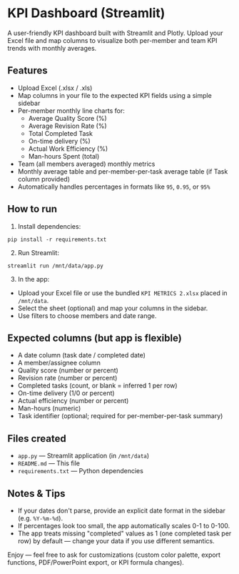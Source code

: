 
# KPI Dashboard (Streamlit)

A user-friendly KPI dashboard built with Streamlit and Plotly. Upload your Excel file and map columns to visualize both per-member and team KPI trends with monthly averages.

## Features
- Upload Excel (.xlsx / .xls)
- Map columns in your file to the expected KPI fields using a simple sidebar
- Per-member monthly line charts for:
  - Average Quality Score (%)
  - Average Revision Rate (%)
  - Total Completed Task
  - On-time delivery (%)
  - Actual Work Efficiency (%)
  - Man-hours Spent (total)
- Team (all members averaged) monthly metrics
- Monthly average table and per-member-per-task average table (if Task column provided)
- Automatically handles percentages in formats like `95`, `0.95`, or `95%`

## How to run
1. Install dependencies:
```
pip install -r requirements.txt
```

2. Run Streamlit:
```
streamlit run /mnt/data/app.py
```

3. In the app:
- Upload your Excel file or use the bundled `KPI METRICS 2.xlsx` placed in `/mnt/data`.
- Select the sheet (optional) and map your columns in the sidebar.
- Use filters to choose members and date range.

## Expected columns (but app is flexible)
- A date column (task date / completed date)
- A member/assignee column
- Quality score (number or percent)
- Revision rate (number or percent)
- Completed tasks (count, or blank = inferred 1 per row)
- On-time delivery (1/0 or percent)
- Actual efficiency (number or percent)
- Man-hours (numeric)
- Task identifier (optional; required for per-member-per-task summary)

## Files created
- `app.py` — Streamlit application (in `/mnt/data`)
- `README.md` — This file
- `requirements.txt` — Python dependencies

## Notes & Tips
- If your dates don't parse, provide an explicit date format in the sidebar (e.g. `%Y-%m-%d`).
- If percentages look too small, the app automatically scales 0-1 to 0-100.
- The app treats missing "completed" values as 1 (one completed task per row) by default — change your data if you use different semantics.

Enjoy — feel free to ask for customizations (custom color palette, export functions, PDF/PowerPoint export, or KPI formula changes).
